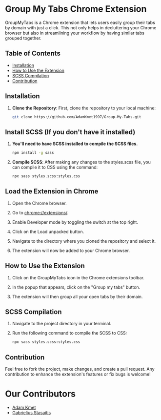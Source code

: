 # Group My Tabs Chrome Extension

GroupMyTabs is a Chrome extension that lets users easily group their tabs by domain with just a click. This not only helps in decluttering your Chrome browser but also in streamlining your workflow by having similar tabs grouped together.

## Table of Contents

- [Installation](#installation)
- [How to Use the Extension](#how-to-use-the-extension)
- [SCSS Compilation](#scss-compilation)
- [Contribution](#contribution)

## Installation

1. **Clone the Repository**: First, clone the repository to your local machine:
   ```bash
   git clone https://github.com/AdamKmet1997/Group-My-Tabs.git
   ```

## Install SCSS (If you don't have it installed)

1. **You'll need to have SCSS installed to compile the SCSS files.**

   ```bash
   npm install -g sass
   ```

2. **Compile SCSS**: After making any changes to the styles.scss file, you can compile it to CSS using the command:

   ```bash
   npx sass styles.scss:styles.css

   ```

## Load the Extension in Chrome

1. Open the Chrome browser.

2. Go to [chrome://extensions/](chrome://extensions/).

3. Enable Developer mode by toggling the switch at the top right.

4. Click on the Load unpacked button.

5. Navigate to the directory where you cloned the repository and select it.

6. The extension will now be added to your Chrome browser.

## How to Use the Extension

1. Click on the GroupMyTabs icon in the Chrome extensions toolbar.

2. In the popup that appears, click on the "Group my tabs" button.

3. The extension will then group all your open tabs by their domain.

## SCSS Compilation

1. Navigate to the project directory in your terminal.

2. Run the following command to compile the SCSS to CSS:
   ```bash
   npx sass styles.scss:styles.css
   ```

## Contribution

Feel free to fork the project, make changes, and create a pull request. Any contribution to enhance the extension's features or fix bugs is welcome!

# Our Contributors

- [Adam Kmet](https://github.com/AdamKmet1997)
- [Gabrielius Stasaitis](https://github.com/noobgab)
